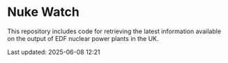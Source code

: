 # Nuke Watch

This repository includes code for retrieving the latest information available on the output of EDF nuclear power plants in the UK.

Last updated: 2025-06-08 12:21